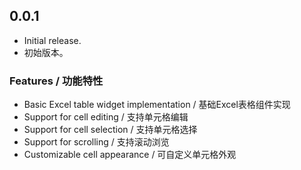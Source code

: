 ## 0.0.1

* Initial release.
* 初始版本。

### Features / 功能特性

* Basic Excel table widget implementation / 基础Excel表格组件实现
* Support for cell editing / 支持单元格编辑
* Support for cell selection / 支持单元格选择
* Support for scrolling / 支持滚动浏览
* Customizable cell appearance / 可自定义单元格外观